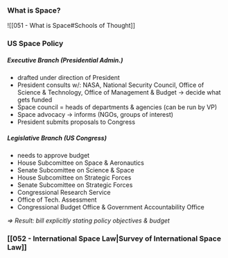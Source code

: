 ### What is Space?
![[051 - What is Space#Schools of Thought]]

### US Space Policy

##### Executive Branch (Presidential Admin.)
- drafted under direction of President
- President consults w/: NASA, National Security Council, Office of Science & Technology, Office of Management & Budget -> decide what gets funded
- Space council = heads of departments & agencies (can be run by VP)
- Space advocacy -> informs (NGOs, groups of interest)
- President submits proposals to Congress

##### Legislative Branch (US Congress)
- needs to approve budget
- House Subcomittee on Space & Aeronautics
- Senate Subcomittee on Science & Space
- House Subcomittee on Strategic Forces
- Senate Subcomittee on Strategic Forces
- Congressional Research Service
- Office of Tech. Assessment
- Congressional Budget Office & Government Accountability Office

*=> Result: bill explicitly stating policy objectives & budget*

### [[052 - International Space Law|Survey of International Space Law]]
